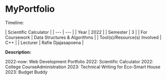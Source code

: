 # MyPortfolio

Timeline:

| Scientific Calculator |
| --- | --- |
| Year | 2022 |
| Semester | 3 |
| For Coursework | Data Structures & Algorithms |
| Tool(s)/Resource(s) Involved | C++ |
| Lecturer | Rafie Djajasapoena |

**Description:** 

2022-now: Web Development Portfolio
2022: Scientific Calculator
2022: College CourseAdministration
2023: Technical Writing for Eco-Smart House
2023: Budget Buddy
